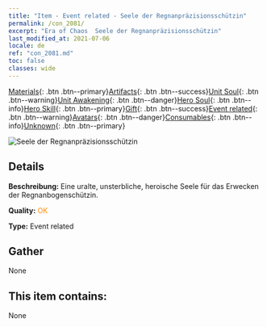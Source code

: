 ```yaml
---
title: "Item - Event related - Seele der Regnanpräzisionsschützin"
permalink: /con_2081/
excerpt: "Era of Chaos  Seele der Regnanpräzisionsschützin"
last_modified_at: 2021-07-06
locale: de
ref: "con_2081.md"
toc: false
classes: wide
---
```

 [Materials](/ItemsDE/){: .btn .btn--primary}[Artifacts](/ItemsDE/Artifacts/){: .btn .btn--success}[Unit Soul](/ItemsDE/UnitSoul/){: .btn .btn--warning}[Unit Awakening](/ItemsDE/UnitAwakening/){: .btn .btn--danger}[Hero Soul](/ItemsDE/HeroSoul/){: .btn .btn--info}[Hero Skill](/ItemsDE/HeroSkill/){: .btn .btn--primary}[Gift](/ItemsDE/Gift/){: .btn .btn--success}[Event related](/ItemsDE/Events/){: .btn .btn--warning}[Avatars](/ItemsDE/Avatars/){: .btn .btn--danger}[Consumables](/ItemsDE/Consumables/){: .btn .btn--info}[Unknown](/ItemsDE/Unknown/){: .btn .btn--primary}

 ![Seele der Regnanpräzisionsschützin](/images/t/juexing_9902.png)

## Details
 **Beschreibung:** Eine uralte, unsterbliche, heroische Seele für das Erwecken der Regnanbogenschützin.

 **Quality:** <span style="color: #FF8C00">OK</span>

 **Type:** Event related

## Gather

  None

## This item contains:

  None

